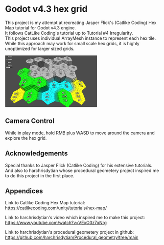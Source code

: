 # Godot v4.3 hex grid
This project is my attempt at recreating Jasper Flick's (Catlike Coding) Hex Map tutorial for Godot v4.3 engine. <br/>
It follows CatLike Coding's tutorial up to Tutorial #4 Irregularity. <br/>
This project uses individual ArrayMesh instance to represent each hex tile. <br/>
While this approach may work for small scale hex grids, it is highly unoptimized for larger sized grids. <br/>

<img src="Screenshots/hex-grid-godot.png" alt="Local image" width="300"> <br/>

## Camera Control
While in play mode, hold RMB plus WASD to move around the camera and explore the hex grid.

## Acknowledgements
Special thanks to Jasper Flick (Catlike Coding) for his extensive tutorials. <br/>
And also to harchrisdytian whose procedural geometery project inspired me to do this project in the first place. <br/>

## Appendices
Link to Catlike Coding Hex Map tutorial: <br/>
https://catlikecoding.com/unity/tutorials/hex-map/ <br/>

Link to harchrisdytian's video which inspired me to make this project: <br/>
https://www.youtube.com/watch?v=VExO3z7oNrg <br/>

Link to harchrisdytian's procedural geometery project in github: <br/> 
https://github.com/harchrisdytian/Procedural_geometry/tree/main
